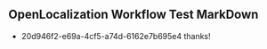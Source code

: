 ## OpenLocalization Workflow Test MarkDown
* 20d946f2-e69a-4cf5-a74d-6162e7b695e4 thanks!

<!--HONumber=Jul16_HO3-->


